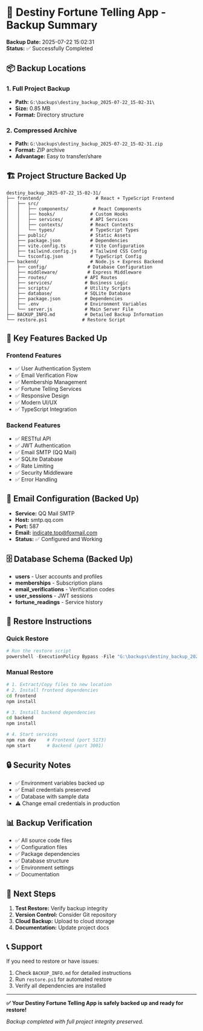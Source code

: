 # 🔮 Destiny Fortune Telling App - Backup Summary

**Backup Date:** 2025-07-22 15:02:31  
**Status:** ✅ Successfully Completed

## 📦 Backup Locations

### 1. Full Project Backup
- **Path:** `G:\backups\destiny_backup_2025-07-22_15-02-31\`
- **Size:** 0.85 MB
- **Format:** Directory structure

### 2. Compressed Archive
- **Path:** `G:\backups\destiny_backup_2025-07-22_15-02-31.zip`
- **Format:** ZIP archive
- **Advantage:** Easy to transfer/share

## 🏗️ Project Structure Backed Up

```
destiny_backup_2025-07-22_15-02-31/
├── frontend/                    # React + TypeScript Frontend
│   ├── src/
│   │   ├── components/         # React Components
│   │   ├── hooks/             # Custom Hooks
│   │   ├── services/          # API Services
│   │   ├── contexts/          # React Contexts
│   │   └── types/             # TypeScript Types
│   ├── public/                # Static Assets
│   ├── package.json           # Dependencies
│   ├── vite.config.ts         # Vite Configuration
│   ├── tailwind.config.js     # Tailwind CSS Config
│   └── tsconfig.json          # TypeScript Config
├── backend/                   # Node.js + Express Backend
│   ├── config/               # Database Configuration
│   ├── middleware/           # Express Middleware
│   ├── routes/              # API Routes
│   ├── services/            # Business Logic
│   ├── scripts/             # Utility Scripts
│   ├── database/            # SQLite Database
│   ├── package.json         # Dependencies
│   ├── .env                 # Environment Variables
│   └── server.js            # Main Server File
├── BACKUP_INFO.md           # Detailed Backup Information
└── restore.ps1             # Restore Script
```

## 🔧 Key Features Backed Up

### Frontend Features
- ✅ User Authentication System
- ✅ Email Verification Flow
- ✅ Membership Management
- ✅ Fortune Telling Services
- ✅ Responsive Design
- ✅ Modern UI/UX
- ✅ TypeScript Integration

### Backend Features
- ✅ RESTful API
- ✅ JWT Authentication
- ✅ Email SMTP (QQ Mail)
- ✅ SQLite Database
- ✅ Rate Limiting
- ✅ Security Middleware
- ✅ Error Handling

## 📧 Email Configuration (Backed Up)

- **Service:** QQ Mail SMTP
- **Host:** smtp.qq.com
- **Port:** 587
- **Email:** indicate.top@foxmail.com
- **Status:** ✅ Configured and Working

## 🗄️ Database Schema (Backed Up)

- **users** - User accounts and profiles
- **memberships** - Subscription plans
- **email_verifications** - Verification codes
- **user_sessions** - JWT sessions
- **fortune_readings** - Service history

## 🚀 Restore Instructions

### Quick Restore
```powershell
# Run the restore script
powershell -ExecutionPolicy Bypass -File "G:\backups\destiny_backup_2025-07-22_15-02-31\restore.ps1"
```

### Manual Restore
```bash
# 1. Extract/Copy files to new location
# 2. Install frontend dependencies
cd frontend
npm install

# 3. Install backend dependencies  
cd backend
npm install

# 4. Start services
npm run dev    # Frontend (port 5173)
npm start      # Backend (port 3001)
```

## 🔒 Security Notes

- ✅ Environment variables backed up
- ✅ Email credentials preserved
- ✅ Database with sample data
- ⚠️ Change email credentials in production

## 📊 Backup Verification

- ✅ All source code files
- ✅ Configuration files
- ✅ Package dependencies
- ✅ Database structure
- ✅ Environment settings
- ✅ Documentation

## 🎯 Next Steps

1. **Test Restore:** Verify backup integrity
2. **Version Control:** Consider Git repository
3. **Cloud Backup:** Upload to cloud storage
4. **Documentation:** Update project docs

## 📞 Support

If you need to restore or have issues:
1. Check `BACKUP_INFO.md` for detailed instructions
2. Run `restore.ps1` for automated restore
3. Verify all dependencies are installed

---

**✅ Your Destiny Fortune Telling App is safely backed up and ready for restore!**

*Backup completed with full project integrity preserved.*
